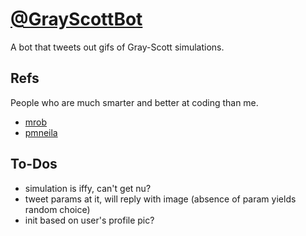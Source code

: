 # [@GrayScottBot](https://twitter.com/GrayScottBot)

A bot that tweets out gifs of Gray-Scott simulations.

## Refs

People who are much smarter and better at coding than me.
* [mrob](http://mrob.com/pub/comp/xmorphia/index.html)
* [pmneila](https://github.com/pmneila/jsexp)

## To-Dos

* simulation is iffy, can't get nu?
* tweet params at it, will reply with image (absence of param yields random choice)
* init based on user's profile pic?